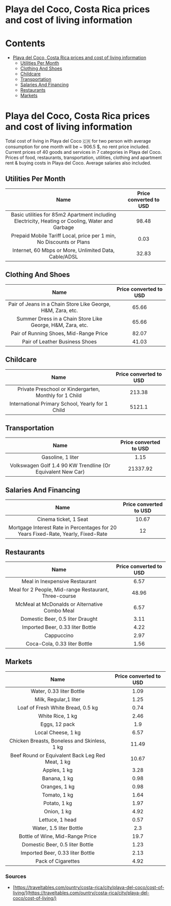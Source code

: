 
Playa del Coco, Costa Rica prices and cost of living information
================================================================

Contents
========

* [Playa del Coco, Costa Rica prices and cost of living information](#playa-del-coco-costa-rica-prices-and-cost-of-living-information)
	* [Utilities Per Month](#utilities-per-month)
	* [Clothing And Shoes](#clothing-and-shoes)
	* [Childcare](#childcare)
	* [Transportation](#transportation)
	* [Salaries And Financing](#salaries-and-financing)
	* [Restaurants](#restaurants)
	* [Markets](#markets)

# Playa del Coco, Costa Rica prices and cost of living information


Total cost of living in Playa del Coco 🇨🇷 for two person with average consumption for one month will be ~ 906.5 $, no 
rent price included. Current prices of 40 goods and services in 7 categories  in Playa del Coco. Prices of food, 
restaurants, transportation, utilities, clothing and apartment rent & buying costs in Playa del Coco. Average salaries 
also included.
## Utilities Per Month
  

|Name|Price converted to USD|
| :---: | :---: |
|Basic utilities for 85m2 Apartment including Electricity, Heating or Cooling, Water and Garbage|98.48|
|Prepaid Mobile Tariff Local, price per 1 min, No Discounts or Plans|0.03|
|Internet, 60 Mbps or More, Unlimited Data, Cable/ADSL|32.83|
  

## Clothing And Shoes
  

|Name|Price converted to USD|
| :---: | :---: |
|Pair of Jeans in a Chain Store Like George, H&M, Zara, etc.|65.66|
|Summer Dress in a Chain Store Like George, H&M, Zara, etc.|65.66|
|Pair of Running Shoes, Mid-Range Price|82.07|
|Pair of Leather Business Shoes|41.03|
  

## Childcare
  

|Name|Price converted to USD|
| :---: | :---: |
|Private Preschool or Kindergarten, Monthly for 1 Child|213.38|
|International Primary School, Yearly for 1 Child|5121.1|
  

## Transportation
  

|Name|Price converted to USD|
| :---: | :---: |
|Gasoline, 1 liter|1.15|
|Volkswagen Golf 1.4 90 KW Trendline (Or Equivalent New Car)|21337.92|
  

## Salaries And Financing
  

|Name|Price converted to USD|
| :---: | :---: |
|Cinema ticket, 1 Seat|10.67|
|Mortgage Interest Rate in Percentages for 20 Years Fixed-Rate, Yearly, Fixed-Rate|12|
  

## Restaurants
  

|Name|Price converted to USD|
| :---: | :---: |
|Meal in Inexpensive Restaurant|6.57|
|Meal for 2 People, Mid-range Restaurant, Three-course|48.96|
|McMeal at McDonalds or Alternative Combo Meal|6.57|
|Domestic Beer, 0.5 liter Draught|3.11|
|Imported Beer, 0.33 liter Bottle|4.22|
|Cappuccino|2.97|
|Coca-Cola, 0.33 liter Bottle|1.56|
  

## Markets
  

|Name|Price converted to USD|
| :---: | :---: |
|Water, 0.33 liter Bottle|1.09|
|Milk, Regular,1 liter|1.25|
|Loaf of Fresh White Bread, 0.5 kg|0.74|
|White Rice, 1 kg|2.46|
|Eggs, 12 pack|1.9|
|Local Cheese, 1 kg|6.57|
|Chicken Breasts, Boneless and Skinless, 1 kg|11.49|
|Beef Round or Equivalent Back Leg Red Meat, 1 kg |10.67|
|Apples, 1 kg|3.28|
|Banana, 1 kg|0.98|
|Oranges, 1 kg|0.98|
|Tomato, 1 kg|1.64|
|Potato, 1 kg|1.97|
|Onion, 1 kg|4.92|
|Lettuce, 1 head|0.57|
|Water, 1.5 liter Bottle|2.3|
|Bottle of Wine, Mid-Range Price|19.7|
|Domestic Beer, 0.5 liter Bottle|1.23|
|Imported Beer, 0.33 liter Bottle|2.13|
|Pack of Cigarettes|4.92|
  

### Sources

- [https://traveltables.com/ountry/costa-rica/city/playa-del-coco/cost-of-living/](https://traveltables.com/ountry/costa-rica/city/playa-del-coco/cost-of-living/)
